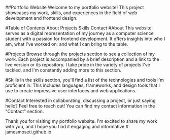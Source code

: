 ##Portfolio Website
Welcome to my portfolio website! This project showcases my work, skills, and experiences in the field of web development and frontend design.

#Table of Contents
About
Projects
Skills
Contact
#About
This website serves as a digital representation of my journey as a computer science student with a passion for frontend development. It offers insights into who I am, what I've worked on, and what I can bring to the table.

#Projects
Browse through the projects section to see a collection of my work. Each project is accompanied by a brief description and a link to the live version or its repository. I take pride in the variety of projects I've tackled, and I'm constantly adding more to this section.

#Skills
In the skills section, you'll find a list of the technologies and tools I'm proficient in. This includes languages, frameworks, and design tools that I use to create impressive user interfaces and web applications.

#Contact
Interested in collaborating, discussing a project, or just saying hello? Feel free to reach out! You can find my contact information in the "Contact" section.

Thank you for visiting my portfolio website. I'm excited to share my work with you, and I hope you find it engaging and informative.# jamesmoseti.github.io
